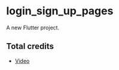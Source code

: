 # login_sign_up_pages

A new Flutter project.

## Total credits

- [Video](https://www.youtube.com/watch?v=ExKYjqgswJg&ab_channel=TheFlutterWay)
